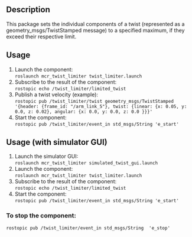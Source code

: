 ## Description
This package sets the individual components of a twist
(represented as a geometry_msgs/TwistStamped message) to
a specified maximum, if they exceed their respective limit.

## Usage
1. Launch the component:    
```roslaunch mcr_twist_limiter twist_limiter.launch```
2. Subscribe to the result of the component:    
```rostopic echo /twist_limiter/limited_twist```
3. Publish a twist velocity (example):    
```rostopic pub /twist_limiter/twist geometry_msgs/TwistStamped '{header: {frame_id: "/arm_link_5"}, twist: {linear: {x: 0.05, y: 0.0, z: 0.02}, angular: {x: 0.0, y: 0.0, z: 0.0 }}}'```
4. Start the component:    
```rostopic pub /twist_limiter/event_in std_msgs/String 'e_start'```

## Usage (with simulator GUI)
1. Launch the simulator GUI:    
```roslaunch mcr_twist_limiter simulated_twist_gui.launch```
2. Launch the component:    
```roslaunch mcr_twist_limiter twist_limiter.launch```
3. Subscribe to the result of the component:    
```rostopic echo /twist_limiter/limited_twist```
4. Start the component:    
```rostopic pub /twist_limiter/event_in std_msgs/String 'e_start'```

### To stop the component:
```rostopic pub /twist_limiter/event_in std_msgs/String  'e_stop'```

